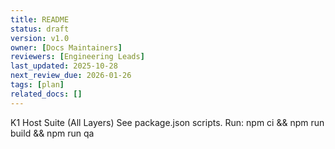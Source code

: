 ```yaml
---
title: README
status: draft
version: v1.0
owner: [Docs Maintainers]
reviewers: [Engineering Leads]
last_updated: 2025-10-28
next_review_due: 2026-01-26
tags: [plan]
related_docs: []
---
```

K1 Host Suite (All Layers)
See package.json scripts. Run: npm ci && npm run build && npm run qa
